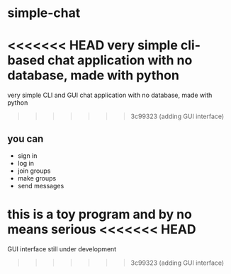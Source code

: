 # simple-chat
<<<<<<< HEAD
very simple cli-based chat application with no database, made with python
=======
very simple CLI and GUI chat application with no database, made with python
>>>>>>> 3c99323 (adding GUI interface)
## you can
- sign in
- log in
- join groups
- make groups
- send messages

this is a toy program and by no means serious
<<<<<<< HEAD
=======

GUI interface still under development
>>>>>>> 3c99323 (adding GUI interface)
